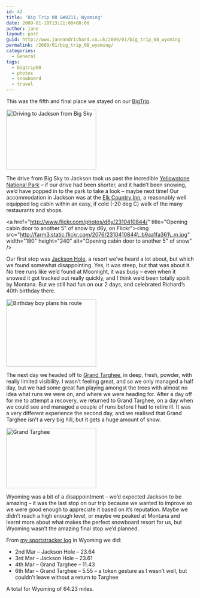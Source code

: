 ```yaml
---
id: 42
title: 'Big Trip 08 &#8211; Wyoming'
date: 2009-01-10T13:21:00+00:00
author: jane
layout: post
guid: http://www.janeandrichard.co.uk/2009/01/big_trip_08_wyoming
permalink: /2009/01/big_trip_08_wyoming/
categories:
  - General
tags:
  - bigtrip08
  - photos
  - snowboard
  - travel
---
```

This was the fifth and final place we stayed on our [BigTrip](/tag/bigtrip08/).

[<img src="http://farm3.static.flickr.com/2351/2403242079_66c60294a6_m.jpg" width="240" height="161" alt="Driving to Jackson from Big Sky" />](http://www.flickr.com/photos/janed/2403242079/ "Driving to Jackson from Big Sky by Jane Dallaway, on Flickr")

The drive from Big Sky to Jackson took us past the incredible [Yellowstone National Park](http://www.nps.gov/yell/) &#8211; if our drive had been shorter, and it hadn&#8217;t been snowing, we&#8217;d have popped in to the park to take a look &#8211; maybe next time! Our accommodation in Jackson was at the [Elk Country Inn](http://www.tripadvisor.in/Hotel_Review-g60491-d248257-Reviews-Elk_Country_Inn-Jackson_Wyoming.html), a reasonably well equipped log cabin within an easy, if cold (-20 deg C) walk of the many restaurants and shops.

<a href="http://www.flickr.com/photos/d6y/2310410844/" title="Opening cabin door to another 5" of snow by d6y, on Flickr"><img src="http://farm3.static.flickr.com/2076/2310410844\_b9aa1fa361\_m.jpg" width="180" height="240" alt="Opening cabin door to another 5" of snow" /></a>

Our first stop was [Jackson Hole](http://www.jacksonhole.com/), a resort we&#8217;ve heard a lot about, but which we found somewhat disappointing. Yes, it was steep, but that was about it. No tree runs like we&#8217;d found at Moonlight, it was busy &#8211; even when it snowed it got tracked out really quickly, and I think we&#8217;d been totally spoilt by Montana. But we still had fun on our 2 days, and celebrated Richard&#8217;s 40th birthday there.

[<img src="http://farm3.static.flickr.com/2362/2403237539_d56c3d7e0a_m.jpg" width="240" height="180" alt="Birthday boy plans his route" />](http://www.flickr.com/photos/janed/2403237539/ "Birthday boy plans his route by Jane Dallaway, on Flickr")

The next day we headed off to [Grand Targhee](http://www.grandtarghee.com/), in deep, fresh, powder, with really limited visibility. I wasn&#8217;t feeling great, and so we only managed a half day, but we had some great fun playing amongst the trees with almost no idea what runs we were on, and where we were heading for. After a day off for me to attempt a recovery, we returned to Grand Targhee, on a day when we could see and managed a couple of runs before I had to retire ill. It was a very different experience the second day, and we realised that Grand Targhee isn&#8217;t a very big hill, but it gets a huge amount of snow.

[<img src="http://farm3.static.flickr.com/2188/2403249257_e69de622f6_m.jpg" width="240" height="161" alt="Grand Targhee" />](http://www.flickr.com/photos/janed/2403249257/ "Grand Targhee by Jane Dallaway, on Flickr")

Wyoming was a bit of a disappointment &#8211; we&#8217;d expected Jackson to be amazing &#8211; it was the last stop on our trip because we wanted to improve so we were good enough to appreciate it based on it&#8217;s reputation. Maybe we didn&#8217;t reach a high enough level, or maybe we peaked at Montana and learnt more about what makes the perfect snowboard resort for us, but Wyoming wasn&#8217;t the amazing final stop we&#8217;d planned.

From [my sportstracker log](https://sportstracker.nokia.com/nts/user/profile.do?u=janedallaway) in Wyoming we did: 

  * 2nd Mar &#8211; Jackson Hole &#8211; 23.64
  * 3rd Mar &#8211; Jackson Hole &#8211; 23.61
  * 4th Mar &#8211; Grand Targhee &#8211; 11.43
  * 6th Mar &#8211; Grand Targhee &#8211; 5.55 &#8211; a token gesture as I wasn&#8217;t well, but couldn&#8217;t leave without a return to Targhee

A total for Wyoming of 64.23 miles.